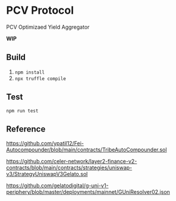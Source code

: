 # PCV Protocol
PCV Optimizaed Yield Aggregator

**WIP**

## Build

1. `npm install`
2. `npx truffle compile`

## Test
`npm run test`

## Reference

https://github.com/ypatil12/Fei-Autocompounder/blob/main/contracts/TribeAutoCompounder.sol

https://github.com/celer-network/layer2-finance-v2-contracts/blob/main/contracts/strategies/uniswap-v3/StrategyUniswapV3Gelato.sol

https://github.com/gelatodigital/g-uni-v1-periphery/blob/master/deployments/mainnet/GUniResolver02.json